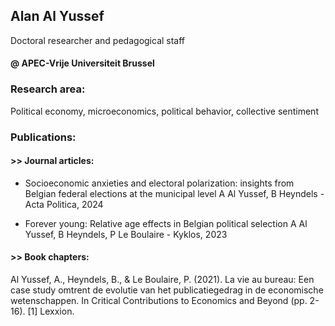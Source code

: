 
## Alan Al Yussef
Doctoral researcher and pedagogical staff 
#### @ APEC-Vrije Universiteit Brussel
### Research area:
Political economy, microeconomics, political behavior, collective sentiment  

### Publications:
#### >> Journal articles:

- Socioeconomic anxieties and electoral polarization: insights from Belgian federal elections at the municipal level
A Al Yussef, B Heyndels - Acta Politica, 2024

- Forever young: Relative age effects in Belgian political selection
A Al Yussef, B Heyndels, P Le Boulaire - Kyklos, 2023

#### >> Book chapters:
Al Yussef, A., Heyndels, B., & Le Boulaire, P. (2021). La vie au bureau: Een case study omtrent de evolutie van het publicatiegedrag in de economische wetenschappen. In Critical Contributions to Economics and Beyond (pp. 2-16). [1] Lexxion.

